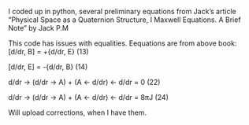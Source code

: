 I coded up in python, several preliminary equations from Jack’s article
“Physical Space as a Quaternion Structure, I Maxwell Equations. A Brief Note” by Jack P.M<br>

This code has issues with equalities.  Eequations are from above book:<br>
[d/dr, B] = +{d/dr, E} (13)<br>

[d/dr, E] = -{d/dr, B} (14)<br>

d/dr → (d/dr → A) + (A ← d/dr) ← d/dr = 0 (22)<br>

d/dr → (d/dr → A) + (A ← d/dr) ← d/dr = 8πJ   (24)<br>

Will upload corrections, when I have them.<br>
